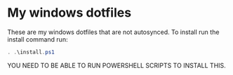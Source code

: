 # My windows dotfiles

These are my windows dotfiles that are not autosynced. To install run the install command run:

```POWERSHELL
. .\install.ps1
```

YOU NEED TO BE ABLE TO RUN POWERSHELL SCRIPTS TO INSTALL THIS.
